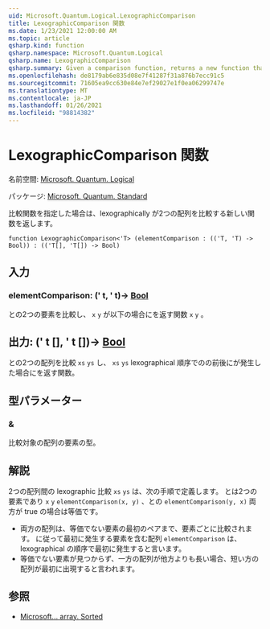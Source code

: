 ```yaml
---
uid: Microsoft.Quantum.Logical.LexographicComparison
title: LexographicComparison 関数
ms.date: 1/23/2021 12:00:00 AM
ms.topic: article
qsharp.kind: function
qsharp.namespace: Microsoft.Quantum.Logical
qsharp.name: LexographicComparison
qsharp.summary: Given a comparison function, returns a new function that lexographically compares two arrays.
ms.openlocfilehash: de8179ab6e835d08e7f41287f31a876b7ecc91c5
ms.sourcegitcommit: 71605ea9cc630e84e7ef29027e1f0ea06299747e
ms.translationtype: MT
ms.contentlocale: ja-JP
ms.lasthandoff: 01/26/2021
ms.locfileid: "98814382"
---
```

# <a name="lexographiccomparison-function"></a>LexographicComparison 関数

名前空間: [Microsoft. Quantum. Logical](xref:Microsoft.Quantum.Logical)

パッケージ: [Microsoft. Quantum. Standard](https://nuget.org/packages/Microsoft.Quantum.Standard)


比較関数を指定した場合は、lexographically が2つの配列を比較する新しい関数を返します。

```qsharp
function LexographicComparison<'T> (elementComparison : (('T, 'T) -> Bool)) : (('T[], 'T[]) -> Bool)
```


## <a name="input"></a>入力

### <a name="elementcomparison--tt---bool"></a>elementComparison: (' t, ' t)-> [Bool](xref:microsoft.quantum.lang-ref.bool)

との2つの要素を比較し、 `x` `y` が以下の場合にを返す関数 `x` `y` 。



## <a name="output--tt---bool"></a>出力: (' t [], ' t [])-> [Bool](xref:microsoft.quantum.lang-ref.bool)

との2つの配列を比較 `xs` `ys` し、 `xs` `ys` lexographical 順序でのの前後にが発生した場合にを返す関数。

## <a name="type-parameters"></a>型パラメーター

### <a name="t"></a>&

比較対象の配列の要素の型。

## <a name="remarks"></a>解説

2つの配列間の lexographic 比較 `xs` `ys` は、次の手順で定義します。 とは2つの要素であり `x` `y` `elementComparison(x, y)` 、との `elementComparison(y, x)` 両方が true の場合は等価です。

- 両方の配列は、等価でない要素の最初のペアまで、要素ごとに比較されます。 に従って最初に発生する要素を含む配列 `elementComparison` は、lexographical の順序で最初に発生すると言います。
- 等価でない要素が見つからず、一方の配列が他方よりも長い場合、短い方の配列が最初に出現すると言われます。

## <a name="see-also"></a>参照

- [Microsoft... array. Sorted](xref:Microsoft.Quantum.Arrays.Sorted)